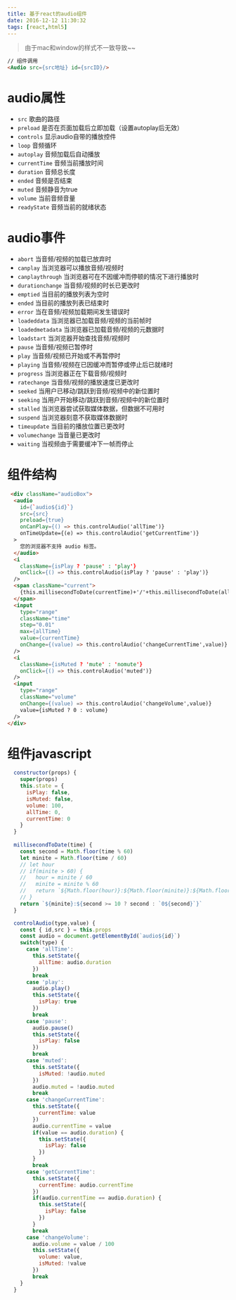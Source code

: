 ```yaml
---
title: 基于react的audio组件
date: 2016-12-12 11:30:32
tags: [react,html5]
---
```


> 由于mac和window的样式不一致导致~~

```html
// 组件调用
<Audio src={src地址} id={srcID}/>
```

# audio属性

- `src` 歌曲的路径
- `preload` 是否在页面加载后立即加载（设置autoplay后无效）
- `controls`  显示audio自带的播放控件
- `loop` 音频循环
- `autoplay` 音频加载后自动播放
- `currentTime` 音频当前播放时间
- `duration` 音频总长度
- `ended` 音频是否结束
- `muted` 音频静音为true
- `volume` 当前音频音量
- `readyState`	音频当前的就绪状态

# audio事件

- `abort`	当音频/视频的加载已放弃时
- `canplay`	当浏览器可以播放音频/视频时
- `canplaythrough`	当浏览器可在不因缓冲而停顿的情况下进行播放时
- `durationchange`	当音频/视频的时长已更改时
- `emptied`	当目前的播放列表为空时
- `ended`	当目前的播放列表已结束时
- `error`	当在音频/视频加载期间发生错误时
- `loadeddata`	当浏览器已加载音频/视频的当前帧时
- `loadedmetadata`	当浏览器已加载音频/视频的元数据时
- `loadstart`	当浏览器开始查找音频/视频时
- `pause`	当音频/视频已暂停时
- `play`	当音频/视频已开始或不再暂停时
- `playing`	当音频/视频在已因缓冲而暂停或停止后已就绪时
- `progress`	当浏览器正在下载音频/视频时
- `ratechange`	当音频/视频的播放速度已更改时
- `seeked`	当用户已移动/跳跃到音频/视频中的新位置时
- `seeking`	当用户开始移动/跳跃到音频/视频中的新位置时
- `stalled`	当浏览器尝试获取媒体数据，但数据不可用时
- `suspend`	当浏览器刻意不获取媒体数据时
- `timeupdate`	当目前的播放位置已更改时
- `volumechange`	当音量已更改时
- `waiting`	当视频由于需要缓冲下一帧而停止


# 组件结构

```html
 <div className="audioBox">
  <audio 
    id={`audio${id}`}
    src={src}
    preload={true}
    onCanPlay={() => this.controlAudio('allTime')}
    onTimeUpdate={(e) => this.controlAudio('getCurrentTime')}
  >
    您的浏览器不支持 audio 标签。
  </audio>  
  <i 
    className={isPlay ? 'pause' : 'play'} 
    onClick={() => this.controlAudio(isPlay ? 'pause' : 'play')}
  />
  <span className="current">
    {this.millisecondToDate(currentTime)+'/'+this.millisecondToDate(allTime)}
  </span>
  <input 
    type="range" 
    className="time" 
    step="0.01" 
    max={allTime}     
    value={currentTime}  
    onChange={(value) => this.controlAudio('changeCurrentTime',value)} 
  />
  <i 
    className={isMuted ? 'mute' : 'nomute'} 
    onClick={() => this.controlAudio('muted')}
  />
  <input 
    type="range" 
    className="volume"
    onChange={(value) => this.controlAudio('changeVolume',value)} 
    value={isMuted ? 0 : volume} 
  />
</div>
```

# 组件javascript

```javascript
  constructor(props) {
    super(props)
    this.state = {
      isPlay: false,
      isMuted: false,
      volume: 100,
      allTime: 0,
      currentTime: 0
    }
  }
  
  millisecondToDate(time) {
    const second = Math.floor(time % 60)
    let minite = Math.floor(time / 60)
    // let hour
    // if(minite > 60) {
    //   hour = minite / 60
    //   minite = minite % 60
    //   return `${Math.floor(hour)}:${Math.floor(minite)}:${Math.floor(second)}`
    // }
    return `${minite}:${second >= 10 ? second : `0${second}`}`
  }

  controlAudio(type,value) {
    const { id,src } = this.props
    const audio = document.getElementById(`audio${id}`)
    switch(type) {
      case 'allTime':
        this.setState({
          allTime: audio.duration
        })
        break
      case 'play':
        audio.play()
        this.setState({
          isPlay: true
        })
        break
      case 'pause':
        audio.pause()
        this.setState({
          isPlay: false
        })
        break
      case 'muted':
        this.setState({
          isMuted: !audio.muted
        })
        audio.muted = !audio.muted
        break
      case 'changeCurrentTime':
        this.setState({
          currentTime: value
        })
        audio.currentTime = value
        if(value == audio.duration) {
          this.setState({
            isPlay: false
          })
        }
        break
      case 'getCurrentTime':
        this.setState({
          currentTime: audio.currentTime
        })
        if(audio.currentTime == audio.duration) {
          this.setState({
            isPlay: false
          })
        }
        break
      case 'changeVolume':
        audio.volume = value / 100
        this.setState({
          volume: value,
          isMuted: !value
        })
        break  
    }
  }
```


